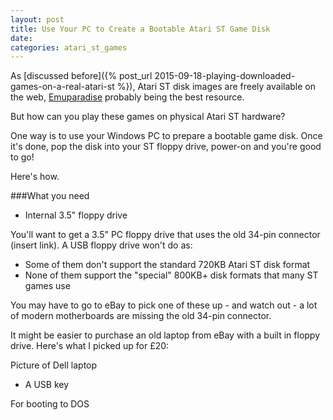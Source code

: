 ```yaml
---
layout: post
title: Use Your PC to Create a Bootable Atari ST Game Disk
date:
categories: atari_st_games
---
```


As [discussed before]({% post_url 2015-09-18-playing-downloaded-games-on-a-real-atari-st %}), Atari ST disk images are freely available on the web, <a href="http://www.emuparadise.me/Atari_ST_ROMs/63" target="_blank">Emuparadise</a> probably being the best resource.

But how can you play these games on physical Atari ST hardware?

One way is to use your Windows PC to prepare a bootable game disk. Once it's done, pop the disk into your ST floppy drive, power-on and you're good to go!

Here's how.

###What you need

* Internal 3.5" floppy drive

You'll want to get a 3.5" PC floppy drive that uses the old 34-pin connector (insert link). A USB floppy drive won't do as:

* Some of them don't support the standard 720KB Atari ST disk format
* None of them support the "special" 800KB+ disk formats that many ST games use

You may have to go to eBay to pick one of these up - and watch out - a lot of modern motherboards are missing the old 34-pin connector.

It might be easier to purchase an old laptop from eBay with a built in floppy drive. Here's what I picked up for £20:

Picture of Dell laptop

* A USB key

For booting to DOS
